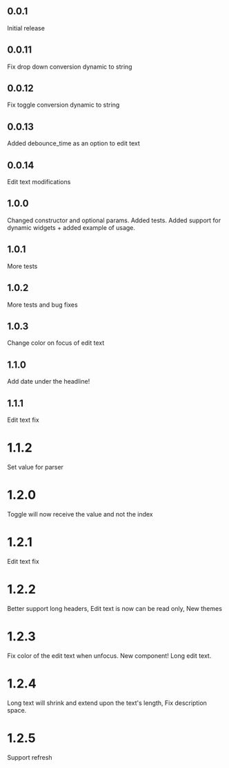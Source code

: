 ## 0.0.1
Initial release

## 0.0.11
Fix drop down conversion dynamic to string

## 0.0.12
Fix toggle conversion dynamic to string

## 0.0.13
Added debounce_time as an option to edit text

## 0.0.14
Edit text modifications

## 1.0.0
Changed constructor and optional params.
Added tests.
Added support for dynamic widgets + added example of usage.

## 1.0.1
More tests

## 1.0.2
More tests and bug fixes

## 1.0.3
Change color on focus of edit text

## 1.1.0
Add date under the headline!

## 1.1.1
Edit text fix

# 1.1.2
Set value for parser

# 1.2.0
Toggle will now receive the value and not the index

# 1.2.1
Edit text fix

# 1.2.2
Better support long headers,
Edit text is now can be read only,
New themes

# 1.2.3
Fix color of the edit text when unfocus.
New component! Long edit text.

# 1.2.4
Long text will shrink and extend upon the text's length,
Fix description space.

# 1.2.5
Support refresh